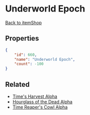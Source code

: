 # Underworld Epoch

<no description available>

[Back to itemShop](../item-shops.md)

## Properties

```json
{
    "id": 660,
    "name": "Underworld Epoch",
    "count": -100
}
```

## Related

- [Time's Harvest Alpha](../items/19535-time-s-harvest-alpha.md)
- [Hourglass of the Dead Alpha](../items/19536-hourglass-of-the-dead-alpha.md)
- [Time Reaper's Cowl Alpha](../items/19537-time-reaper-s-cowl-alpha.md)


